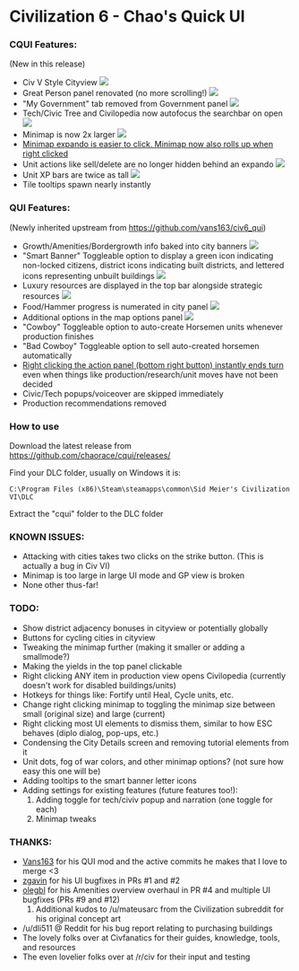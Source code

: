# Civilization 6 - Chao's Quick UI

### CQUI Features:

(New in this release)
* Civ V Style Cityview ![](http://i.imgur.com/NpyJjVr.jpg)
* Great Person panel renovated (no more scrolling!) ![](http://i.imgur.com/FeRTxyh.jpg)
* "My Government" tab removed from Government panel ![](http://i.imgur.com/168ThOx.jpg)
* Tech/Civic Tree and Civilopedia now autofocus the searchbar on open ![](http://i.imgur.com/tPzNnv4.png)
* Minimap is now 2x larger ![](http://i.imgur.com/AyY8HeP.jpg)
* [Minimap expando is easier to click. Minimap now also rolls up when right clicked](https://gfycat.com/ElementaryRectangularGalago)
* Unit actions like sell/delete are no longer hidden behind an expando ![](http://i.imgur.com/x1xZtyY.png)
* Unit XP bars are twice as tall ![](http://i.imgur.com/TeWR0VA.png)
* Tile tooltips spawn nearly instantly

### QUI Features:

(Newly inherited upstream from https://github.com/vans163/civ6_qui)
* Growth/Amenities/Bordergrowth  info baked into city banners ![](http://i.imgur.com/8CUJSB6.png)
* "Smart Banner" Toggleable option to display a green icon indicating non-locked citizens, district icons indicating built districts, and lettered icons representing unbuilt buildings ![](http://i.imgur.com/FEdJQ61.png)
* Luxury resources are displayed in the top bar alongside strategic resources ![](http://i.imgur.com/ebYO8l4.png)
* Food/Hammer progress is numerated in city panel ![](http://i.imgur.com/utZzpqJ.png)
* Additional options in the map options panel ![](http://i.imgur.com/V94t5a9.png)
* "Cowboy" Toggleable option to auto-create Horsemen units whenever production finishes
* "Bad Cowboy" Toggleable option to sell auto-created horsemen automatically
* [Right clicking the action panel (bottom right button) instantly ends turn](https://gfycat.com/PeacefulSpanishAfricanwildcat) even when things like production/research/unit moves have not been decided
* Civic/Tech popups/voiceover are skipped immediately
* Production recommendations removed

### How to use
Download the latest release from
https://github.com/chaorace/cqui/releases/

Find your DLC folder, usually on Windows it is:  
```
C:\Program Files (x86)\Steam\steamapps\common\Sid Meier's Civilization VI\DLC
```

Extract the "cqui" folder to the DLC folder

### KNOWN ISSUES:

* Attacking with cities takes two clicks on the strike button. (This is actually a bug in Civ VI)
* Minimap is too large in large UI mode and GP view is broken 
* None other thus-far!

### TODO:

* Show district adjacency bonuses in cityview or potentially globally
* Buttons for cycling cities in cityview
* Tweaking the minimap further (making it smaller or adding a smallmode?)
* Making the yields in the top panel clickable
* Right clicking ANY item in production view opens Civilopedia (currently doesn't work for disabled buildings/units)
* Hotkeys for things like: Fortify until Heal, Cycle units, etc.
* Change right clicking minimap to toggling the minimap size between small (original size) and large (current)
* Right clicking most UI elements to dismiss them, similar to how ESC behaves (diplo dialog, pop-ups, etc.)
* Condensing the City Details screen and removing tutorial elements from it
* Unit dots, fog of war colors, and other minimap options? (not sure how easy this one will be)
* Adding tooltips to the smart banner letter icons
* Adding settings for existing features (future features too!):
  1. Adding toggle for tech/civiv popup and narration (one toggle for each)
  2. Minimap tweaks
  
### THANKS:
* [Vans163](https://github.com/vans163) for his QUI mod and the active commits he makes that I love to merge <3
* [zgavin](https://github.com/zgavin) for his UI bugfixes in PRs #1 and #2
* [olegbl](https://github.com/olegbl) for his Amenities overview overhaul in PR #4 and multiple UI bugfixes (PRs #9 and #12)
  1. Additional kudos to /u/mateusarc from the Civilization subreddit for his original concept art
* /u/dli511 @ Reddit for his bug report relating to purchasing buildings
* The lovely folks over at Civfanatics for their guides, knowledge, tools, and resources
* The even lovelier folks over at /r/civ for their input and testing
